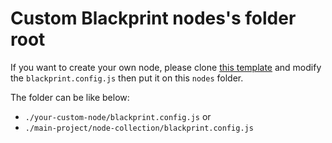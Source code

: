 # Custom Blackprint nodes's folder root
If you want to create your own node, please clone [this template](https://github.com/Blackprint/template-js) and modify the `blackprint.config.js` then put it on this `nodes` folder.

The folder can be like below:
 - `./your-custom-node/blackprint.config.js` or
 - `./main-project/node-collection/blackprint.config.js`